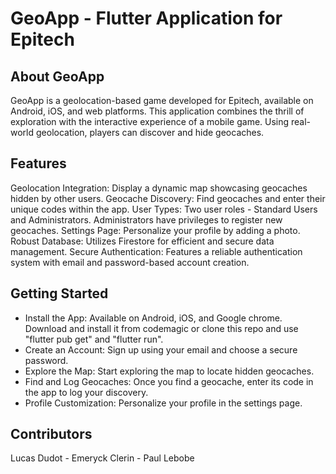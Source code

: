 # GeoApp - Flutter Application for Epitech

## About GeoApp
GeoApp is a geolocation-based game developed for Epitech, available on Android, iOS, and web platforms. This application combines the thrill of exploration with the interactive experience of a mobile game. Using real-world geolocation, players can discover and hide geocaches.

## Features
Geolocation Integration: Display a dynamic map showcasing geocaches hidden by other users.
Geocache Discovery: Find geocaches and enter their unique codes within the app.
User Types: Two user roles - Standard Users and Administrators. Administrators have privileges to register new geocaches.
Settings Page: Personalize your profile by adding a photo.
Robust Database: Utilizes Firestore for efficient and secure data management.
Secure Authentication: Features a reliable authentication system with email and password-based account creation.

## Getting Started
* Install the App: Available on Android, iOS, and Google chrome. Download and install it from codemagic or clone this repo and use "flutter pub get" and "flutter run".
* Create an Account: Sign up using your email and choose a secure password.
* Explore the Map: Start exploring the map to locate hidden geocaches.
* Find and Log Geocaches: Once you find a geocache, enter its code in the app to log your discovery.
* Profile Customization: Personalize your profile in the settings page.

## Contributors
Lucas Dudot - Emeryck Clerin - Paul Lebobe